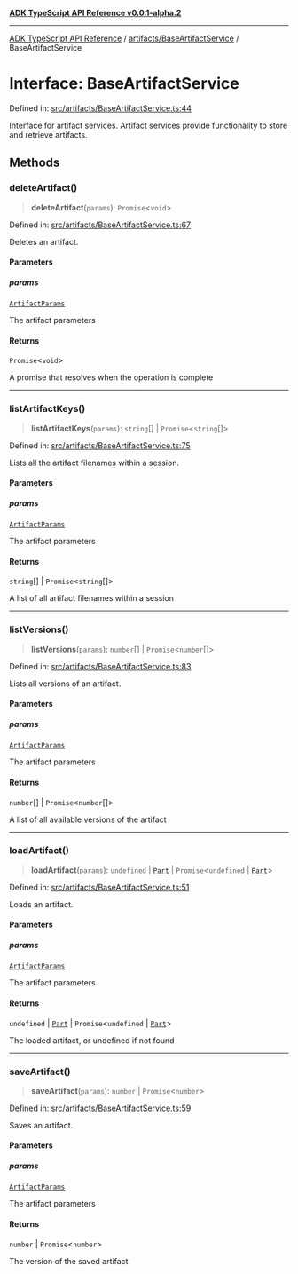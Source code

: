 [**ADK TypeScript API Reference v0.0.1-alpha.2**](../../../README.md)

***

[ADK TypeScript API Reference](../../../modules.md) / [artifacts/BaseArtifactService](../README.md) / BaseArtifactService

# Interface: BaseArtifactService

Defined in: [src/artifacts/BaseArtifactService.ts:44](https://github.com/njraladdin/adk-typescript/blob/main/src/artifacts/BaseArtifactService.ts#L44)

Interface for artifact services.
Artifact services provide functionality to store and retrieve artifacts.

## Methods

### deleteArtifact()

> **deleteArtifact**(`params`): `Promise`\<`void`\>

Defined in: [src/artifacts/BaseArtifactService.ts:67](https://github.com/njraladdin/adk-typescript/blob/main/src/artifacts/BaseArtifactService.ts#L67)

Deletes an artifact.

#### Parameters

##### params

[`ArtifactParams`](ArtifactParams.md)

The artifact parameters

#### Returns

`Promise`\<`void`\>

A promise that resolves when the operation is complete

***

### listArtifactKeys()

> **listArtifactKeys**(`params`): `string`[] \| `Promise`\<`string`[]\>

Defined in: [src/artifacts/BaseArtifactService.ts:75](https://github.com/njraladdin/adk-typescript/blob/main/src/artifacts/BaseArtifactService.ts#L75)

Lists all the artifact filenames within a session.

#### Parameters

##### params

[`ArtifactParams`](ArtifactParams.md)

The artifact parameters

#### Returns

`string`[] \| `Promise`\<`string`[]\>

A list of all artifact filenames within a session

***

### listVersions()

> **listVersions**(`params`): `number`[] \| `Promise`\<`number`[]\>

Defined in: [src/artifacts/BaseArtifactService.ts:83](https://github.com/njraladdin/adk-typescript/blob/main/src/artifacts/BaseArtifactService.ts#L83)

Lists all versions of an artifact.

#### Parameters

##### params

[`ArtifactParams`](ArtifactParams.md)

The artifact parameters

#### Returns

`number`[] \| `Promise`\<`number`[]\>

A list of all available versions of the artifact

***

### loadArtifact()

> **loadArtifact**(`params`): `undefined` \| [`Part`](../../../models/types/interfaces/Part.md) \| `Promise`\<`undefined` \| [`Part`](../../../models/types/interfaces/Part.md)\>

Defined in: [src/artifacts/BaseArtifactService.ts:51](https://github.com/njraladdin/adk-typescript/blob/main/src/artifacts/BaseArtifactService.ts#L51)

Loads an artifact.

#### Parameters

##### params

[`ArtifactParams`](ArtifactParams.md)

The artifact parameters

#### Returns

`undefined` \| [`Part`](../../../models/types/interfaces/Part.md) \| `Promise`\<`undefined` \| [`Part`](../../../models/types/interfaces/Part.md)\>

The loaded artifact, or undefined if not found

***

### saveArtifact()

> **saveArtifact**(`params`): `number` \| `Promise`\<`number`\>

Defined in: [src/artifacts/BaseArtifactService.ts:59](https://github.com/njraladdin/adk-typescript/blob/main/src/artifacts/BaseArtifactService.ts#L59)

Saves an artifact.

#### Parameters

##### params

[`ArtifactParams`](ArtifactParams.md)

The artifact parameters

#### Returns

`number` \| `Promise`\<`number`\>

The version of the saved artifact
